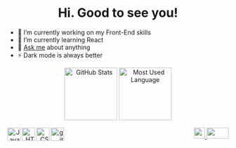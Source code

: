 <h1 align="center">Hi. Good to see you!</h1>

- 🔭 I’m currently working on my Front-End skills
- 🌱 I’m currently learning React
- 💬 <a href="mailto:estiga27@gmail.com?Subject=Desde%20GitHub">Ask me</a> about anything
- ⚡️ Dark mode is always better

<div align="center">
  <img align="center" title="GitHub Stats" alt="GitHub Stats" height="120em" src="https://github-readme-stats.vercel.app/api?username=ezEst6&show_icons=true&theme=chartreuse-dark&hide=contribs&custom_title=ezEst's GitHub Stats&include_all_commits=true&count_private=true&hide_border=true&bg_color=0d1117">
  <img align="center" title="Most Used Language" alt="Most Used Language" height="120em" src="https://github-readme-stats.vercel.app/api/wakatime?username=ezEst&langs_count=4&custom_title=Most Used&hide=markdown&layout=compact&theme=chartreuse-dark&hide_border=true&bg_color=0d1117">
</div>
<br>
<div align="right">
  <img align="left" title="JavaScript" alt="JavaScript" height="30" width="30" src="https://raw.githubusercontent.com/ezEst6/ezEst6/4c89f4a4bc07f0b701e2338e794815d2ef13a94c/img/JavaScript.svg">
  <img align="left" title="HTML5" alt="HTML5" height="30" width="30" src="https://raw.githubusercontent.com/ezEst6/ezEst6/4c89f4a4bc07f0b701e2338e794815d2ef13a94c/img/HTML5.svg">
  <img align="left" title="CSS3" alt="CSS3" height="30" width="30" src="https://raw.githubusercontent.com/ezEst6/ezEst6/4c89f4a4bc07f0b701e2338e794815d2ef13a94c/img/CSS3.svg">
  <img align="left" title="git" alt="git" height="30" width="30" src="https://raw.githubusercontent.com/ezEst6/ezEst6/4c89f4a4bc07f0b701e2338e794815d2ef13a94c/img/git.svg">
  <a align="right" title="Gmail" alt="Gmail" href="mailto:estiga27@gmail.com?Subject=Desde%20GitHub" target="_blank">
    <img height="25" src="https://raw.githubusercontent.com/ezEst6/ezEst6/main/img/Gmail.png">
  </a>
  <a align="right" title="LinkedIn" alt="LinkedIn" href="https://www.linkedin.com/in/ezequiel-estigarribia" target="_blank">
    <img height="25" width="50" src="https://raw.githubusercontent.com/ezEst6/ezEst6/4c89f4a4bc07f0b701e2338e794815d2ef13a94c/img/LinkedIn.svg">
  </a>
</div>
